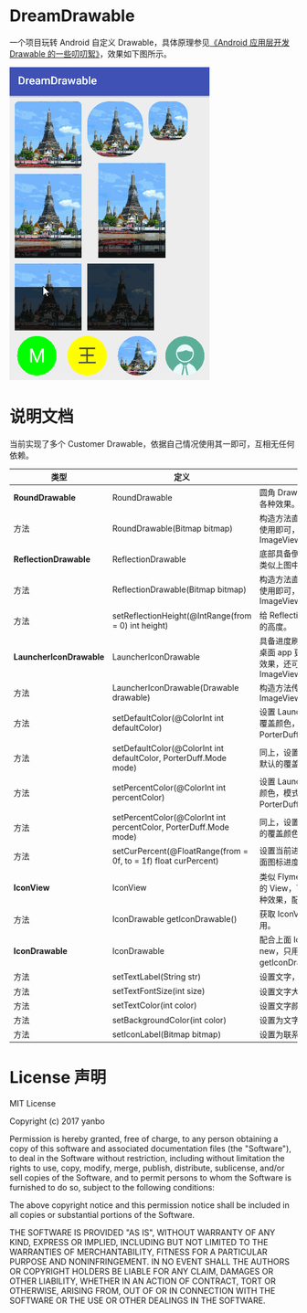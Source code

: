 # DreamDrawable

一个项目玩转 Android 自定义 Drawable，具体原理参见[《Android 应用层开发 Drawable 的一些叨叨絮》](http://blog.csdn.net/yanbober/article/details/56844869)，效果如下图所示。

<div><img src=".art/demo.gif" width="350"></div>

# 说明文档

当前实现了多个 Customer Drawable，依据自己情况使用其一即可，互相无任何依赖。

| 类型 | 定义 | 说明 |
| ----- | ----- | ----- |
| **RoundDrawable** | RoundDrawable | 圆角 Drawable，可实现类似上图中第一行各种效果。 |
|方法| RoundDrawable(Bitmap bitmap) | 构造方法直接传递一个 Bitmap 即可，然后使用即可，譬如ImageView.setImageDrawable(drawable); |
| **ReflectionDrawable** | ReflectionDrawable | 底部具备倒影效果的 Drawable，可以实现类似上图中第二行各种效果等。 |
|方法| ReflectionDrawable(Bitmap bitmap) | 构造方法直接传递一个 Bitmap 即可，然后使用即可，譬如ImageView.setImageDrawable(drawable); |
|方法| setReflectionHeight(@IntRange(from = 0) int height) | 给 ReflectionDrawable 设置底部反转倒影的高度。 |
| **LauncherIconDrawable** | LauncherIconDrawable | 具备进度刷新效果的 Drawable，譬如 miui 桌面 app 更新图标进度，类似上图第三行等效果，还可配置。譬如ImageView.setImageDrawable(drawable); |
|方法|LauncherIconDrawable(Drawable drawable)|构造方法传递一个 Drawable，譬如传递 ImageView.getDrawable(); |
|方法|setDefaultColor(@ColorInt int defaultColor)|设置 LauncherIconDrawable 中图片默认的覆盖颜色，模式为 PorterDuff.Mode.MULTIPLY。|
|方法|setDefaultColor(@ColorInt int defaultColor, PorterDuff.Mode mode)|同上，设置 LauncherIconDrawable 中图片默认的覆盖颜色。|
|方法|setPercentColor(@ColorInt int percentColor)|设置 LauncherIconDrawable 中进度的覆盖颜色，模式为 PorterDuff.Mode.MULTIPLY。|
|方法|setPercentColor(@ColorInt int percentColor, PorterDuff.Mode mode)|同上，设置 LauncherIconDrawable 中进度的覆盖颜色。|
|方法|setCurPercent(@FloatRange(from = 0f, to = 1f) float curPercent)|设置当前进度为多少，类似 miui App 更新桌面图标进度更新。|
|**IconView**|IconView|类似 Flyme 6.0 联系人 Icon 的 Drawable 的 View，可以实现类似上图中最后一行的各种效果，配合下面的 IconDrawable 使用。|
|方法|IconDrawable getIconDrawable()|获取 IconView 中的 IconDrawable 来使用。|
|**IconDrawable**|IconDrawable|配合上面 IconView 内部使用的，不用自己 new，只用通过 IconView 的 IconDrawable getIconDrawable() 获取来操作。|
|方法|setTextLabel(String str)|设置文字，譬如联系人姓或者首字母等。|
|方法|setTextFontSize(int size)|设置文字大小，不设置默认会自适应。|
|方法|setTextColor(int color)|设置文字颜色。|
|方法|setBackgroundColor(int color)|设置为文字时的背景颜色。|
|方法|setIconLabel(Bitmap bitmap)|设置为联系人默认或者真是头像。|

# License 声明

MIT License

Copyright (c) 2017 yanbo

Permission is hereby granted, free of charge, to any person obtaining a copy
of this software and associated documentation files (the "Software"), to deal
in the Software without restriction, including without limitation the rights
to use, copy, modify, merge, publish, distribute, sublicense, and/or sell
copies of the Software, and to permit persons to whom the Software is
furnished to do so, subject to the following conditions:

The above copyright notice and this permission notice shall be included in all
copies or substantial portions of the Software.

THE SOFTWARE IS PROVIDED "AS IS", WITHOUT WARRANTY OF ANY KIND, EXPRESS OR
IMPLIED, INCLUDING BUT NOT LIMITED TO THE WARRANTIES OF MERCHANTABILITY,
FITNESS FOR A PARTICULAR PURPOSE AND NONINFRINGEMENT. IN NO EVENT SHALL THE
AUTHORS OR COPYRIGHT HOLDERS BE LIABLE FOR ANY CLAIM, DAMAGES OR OTHER
LIABILITY, WHETHER IN AN ACTION OF CONTRACT, TORT OR OTHERWISE, ARISING FROM,
OUT OF OR IN CONNECTION WITH THE SOFTWARE OR THE USE OR OTHER DEALINGS IN THE
SOFTWARE.
